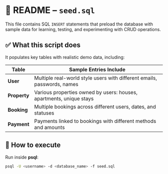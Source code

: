 # 📌 README – `seed.sql`

This file contains SQL `INSERT` statements that preload the database with sample data for learning, testing, and experimenting with CRUD operations.

## ✅ What this script does

It populates key tables with realistic demo data, including:

| Table        | Sample Entries Include                                                  |
| ------------ | ----------------------------------------------------------------------- |
| **User**     | Multiple real-world style users with different emails, passwords, names |
| **Property** | Various properties owned by users: houses, apartments, unique stays     |
| **Booking**  | Multiple bookings across different users, dates, and statuses           |
| **Payment**  | Payments linked to bookings with different methods and amounts          |

## 🚀 How to execute

Run inside **psql**:

```sh
psql -U <username> -d <database_name> -f seed.sql
```
